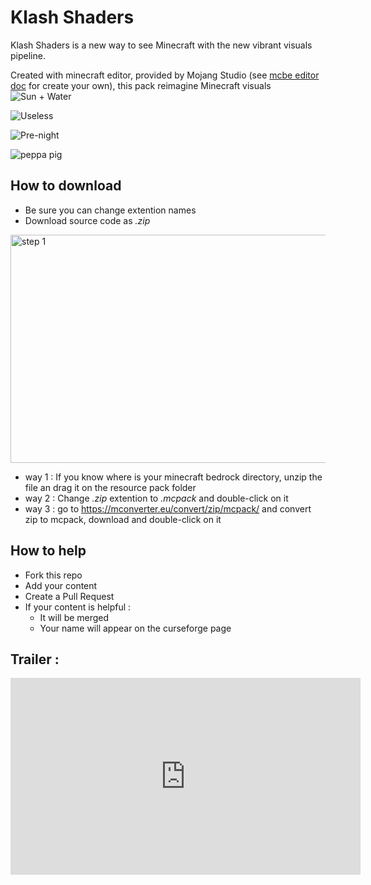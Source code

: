 # Klash Shaders
Klash Shaders is a new way to see Minecraft with the new vibrant visuals pipeline.

Created with minecraft editor, provided by Mojang Studio (see [mcbe editor doc](https://learn.microsoft.com/en-us/minecraft/creator/documents/bedrockeditor/editorvibrantvisuals?view=minecraft-bedrock-stable) for create your own), this pack reimagine Minecraft visuals
![](https://github.com/user-attachments/assets/d7db7ae1-7e77-41b0-911e-fa38b5109272 "Sun + Water")

![](https://github.com/user-attachments/assets/1e266c66-3781-4eec-a912-bf737f687396 "Useless")

![](https://github.com/user-attachments/assets/d2375c1f-fec9-430a-8425-e1f42156c3c1 "Pre-night")

![](https://github.com/user-attachments/assets/1e73ae9f-4fec-42db-b032-ecd3a837beff "peppa pig")

## How to download
- Be sure you can change extention names
- Download source code as *.zip*

<img width="511" height="365" alt="step 1" src="https://github.com/user-attachments/assets/850f64a8-333a-4a93-977b-cb1180bc789f" />

- way 1 : If you know where is your minecraft bedrock directory, unzip the file an drag it on the resource pack folder
- way 2 : Change *.zip* extention to *.mcpack* and double-click on it
- way 3 : go to https://mconverter.eu/convert/zip/mcpack/ and convert zip to mcpack, download and double-click on it

## How to help
- Fork this repo
- Add your content
- Create a Pull Request
- If your content is helpful :
  - It will be merged
  - Your name will appear on the curseforge page
## Trailer :
<iframe width="560" height="315" src="https://www.youtube.com/embed/YKSxw8O-2VE" title="Klash Shaders : Official Trailer" frameborder="0" allow="accelerometer; autoplay; clipboard-write; encrypted-media; gyroscope; picture-in-picture" allowfullscreen></iframe>
